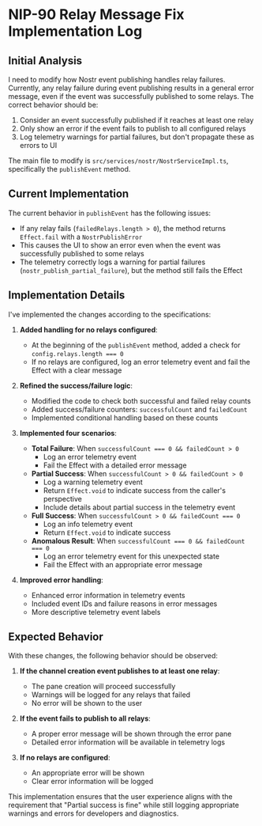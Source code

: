 # NIP-90 Relay Message Fix Implementation Log

## Initial Analysis

I need to modify how Nostr event publishing handles relay failures. Currently, any relay failure during event publishing results in a general error message, even if the event was successfully published to some relays. The correct behavior should be:

1. Consider an event successfully published if it reaches at least one relay
2. Only show an error if the event fails to publish to all configured relays
3. Log telemetry warnings for partial failures, but don't propagate these as errors to UI

The main file to modify is `src/services/nostr/NostrServiceImpl.ts`, specifically the `publishEvent` method.

## Current Implementation

The current behavior in `publishEvent` has the following issues:

- If any relay fails (`failedRelays.length > 0`), the method returns `Effect.fail` with a `NostrPublishError`
- This causes the UI to show an error even when the event was successfully published to some relays
- The telemetry correctly logs a warning for partial failures (`nostr_publish_partial_failure`), but the method still fails the Effect

## Implementation Details

I've implemented the changes according to the specifications:

1. **Added handling for no relays configured**:
   - At the beginning of the `publishEvent` method, added a check for `config.relays.length === 0`
   - If no relays are configured, log an error telemetry event and fail the Effect with a clear message

2. **Refined the success/failure logic**:
   - Modified the code to check both successful and failed relay counts
   - Added success/failure counters: `successfulCount` and `failedCount`
   - Implemented conditional handling based on these counts

3. **Implemented four scenarios**:
   - **Total Failure**: When `successfulCount === 0 && failedCount > 0`
     - Log an error telemetry event
     - Fail the Effect with a detailed error message
   - **Partial Success**: When `successfulCount > 0 && failedCount > 0`
     - Log a warning telemetry event
     - Return `Effect.void` to indicate success from the caller's perspective
     - Include details about partial success in the telemetry event
   - **Full Success**: When `successfulCount > 0 && failedCount === 0`
     - Log an info telemetry event
     - Return `Effect.void` to indicate success
   - **Anomalous Result**: When `successfulCount === 0 && failedCount === 0`
     - Log an error telemetry event for this unexpected state
     - Fail the Effect with an appropriate error message

4. **Improved error handling**:
   - Enhanced error information in telemetry events
   - Included event IDs and failure reasons in error messages
   - More descriptive telemetry event labels

## Expected Behavior

With these changes, the following behavior should be observed:

1. **If the channel creation event publishes to at least one relay**:
   - The pane creation will proceed successfully
   - Warnings will be logged for any relays that failed
   - No error will be shown to the user

2. **If the event fails to publish to all relays**:
   - A proper error message will be shown through the error pane
   - Detailed error information will be available in telemetry logs

3. **If no relays are configured**:
   - An appropriate error will be shown
   - Clear error information will be logged

This implementation ensures that the user experience aligns with the requirement that "Partial success is fine" while still logging appropriate warnings and errors for developers and diagnostics.